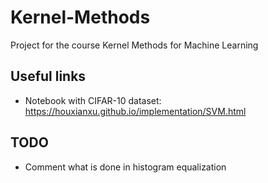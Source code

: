 # Kernel-Methods
Project for the course Kernel Methods for Machine Learning

## Useful links

- Notebook with CIFAR-10 dataset: https://houxianxu.github.io/implementation/SVM.html

## TODO

- Comment what is done in histogram equalization 